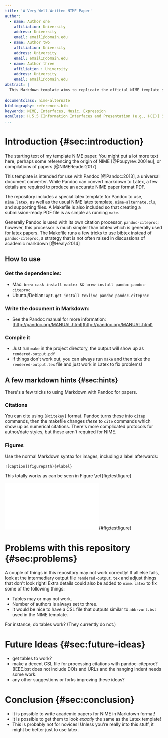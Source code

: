 ```yaml
---
title: 'A Very Well-Written NIME Paper'
author:
  - name: Author one
    affiliation: University
    address: University
    email: email1@domain.edu
  - name: Author two
    affiliation: University
    address: University
    email: email1@domain.edu
  - name: Author three
    affiliation : University
    address: University
    email: email1@domain.edu
abstract: |
  This Markdown template aims to replicate the official NIME template style without making any compromises in formatting, or referencing. Compiling this NIME template requires pandoc to be installed as well as a regular latex distribution. If you want to output to HTML or docx format as well as PDF, you will also need pandoc-citeproc. This template is a work in progress and works for me so far, but shouldn't be called complete! Some of the problems and future ideas are listed below.

documentclass: nime-alternate
bibliography: references.bib
keywords: NIME, Interfaces, Music, Expression
acmClass: H.5.5 [Information Interfaces and Presentation (e.g., HCI)] Sound and Music Computing --- Systems
...
```


# Introduction {#sec:introduction}

The starting text of my template NIME paper. You might put a lot more text
here, perhaps some referencing the origin of NIME [@Poupyrev:2001eu],
or compilations of papers [@NIMEReader2017]. 

This template is intended for use with Pandoc [@Pandoc:2013], a
universal document converter. While Pandoc can convert markdown to
Latex, a few details are required to produce an accurate NIME paper
format PDF.

The repository includes a special latex template for Pandoc to use,
 `nime.latex`, as well as the usual NIME latex template,
 `nime-alternate.cls`, and supporting files. A Makefile is also
 included so that creating a submission-ready PDF file is as simple as
 running `make`.
 
 Generally Pandoc is used with its own citation processor,
 `pandoc-citeproc`; however, this processor is much simpler than
 bibtex which is generally used for latex papers. The Makefile runs a
 few tricks to use bibtex instead of `pandoc-citeproc`, a strategy
 that is not often raised in discussions of academic markdown [@Healy:2014]
 
## How to use

### Get the dependencies:

- Mac: `brew cask install mactex && brew install pandoc pandoc-citeproc`
- Ubuntu/Debian: `apt-get install texlive pandoc pandoc-citeproc`

### Write the document in Markdown:

- See the Pandoc manual for more information:
  [http://pandoc.org/MANUAL.html](http://pandoc.org/MANUAL.html)

### Compile it

- Just run `make` in the project directory, the output will show up as
  `rendered-output.pdf`
- If things don't work out, you can always run `make` and then take
  the `rendered-output.tex` file and just work in Latex to fix problems!

## A few markdown hints {#sec:hints}

There's a few tricks to using Markdown with Pandoc for papers.

### Citations

You can cite using `[@citekey]` format. Pandoc turns these into
`citep` commands, then the makefile changes _these_ to `cite` commands
which show up as numerical citations. There's more complicated
protocols for author/date styles, but these aren't required for NIME.

### Figures

Use the normal Markdown syntax for images, including a label
afterwards:

`![Caption](figurepath){#label}`

This totally works as can be seen in Figure \ref{fig:testfigure}

![A test figure!](BlockDiagram1.pdf){#fig:testfigure}


# Problems with this repository {#sec:problems}

A couple of things in this repository may not work correctly! If all else
fails, look at the intermediary output file `rendered-output.tex` and
adjust things that don't look right! Extra details could also be added
to `nime.latex` to fix some of the following things:

- Tables may or may not work.
- Number of authors is always set to three.
- It would be nice to have a CSL file that outputs similar to
  `abbrvurl.bst` used in the NIME template.
  
For instance, do tables work? (They currently do not.)

<!--   Right     Left     Center     Default -->
<!-- -------     ------ ----------   ------- -->
<!--      12     12        12            12 -->
<!--     123     123       123          123 -->
<!--       1     1          1             1 -->

# Future Ideas {#sec:future-ideas}

- get tables to work?
- make a decent CSL file for processing citations with
  pandoc-citeproc? (IEEE.bst does not include DOIs and URLs and the
  hanging indent needs some work.
- any other suggestions or forks improving these ideas? 

# Conclusion {#sec:conclusion}

- It is possible to write academic papers for NIME in Markdown format!
- It is possible to get them to look _exactly_ the same as the Latex
  template!
- This is probably not for novices! Unless you're really into this
  stuff, it might be better just to use latex.
